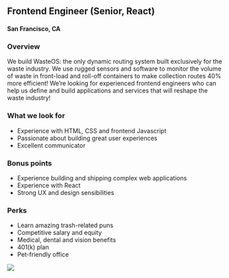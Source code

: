 ## Frontend Engineer (Senior, React)
#### San Francisco, CA

### Overview
We build WasteOS: the only dynamic routing system built exclusively for the waste industry. We use rugged sensors and software to monitor the volume of waste in front-load and roll-off containers to make collection routes 40% more efficient!
We’re looking for experienced frontend engineers who can help us define and build applications and services that will reshape the waste industry!

### What we look for
+	Experience with HTML, CSS and frontend Javascript
+	Passionate about building great user experiences
+	Excellent communicator

### Bonus points
+	Experience building and shipping complex web applications
+	Experience with React
+	Strong UX and design sensibilities

### Perks
+	Learn amazing trash-related puns
+	Competitive salary and equity
+	Medical, dental and vision benefits
+	401(k) plan
+	Pet-friendly office


[<img src='https://dabuttonfactory.com/button.png?t=Learn+More&f=Calibri-Bold&ts=24&tc=fff&hp=20&vp=8&c=5&bgt=unicolored&bgc=29aafe'>](https://letsrockit.co/job/q29tcg9sb2d5-frontend-engineer-senior-react)
